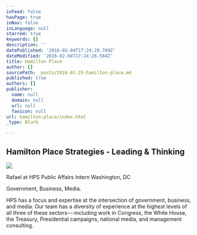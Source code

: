 ```yaml
---
inFeed: false
hasPage: true
inNav: false
inLanguage: null
starred: true
keywords: []
description: ''
datePublished: '2016-02-04T17:24:29.769Z'
dateModified: '2016-02-04T17:24:26.584Z'
title: Hamilton Place
author: []
sourcePath: _posts/2016-01-25-hamilton-place.md
published: true
authors: []
publisher:
  name: null
  domain: null
  url: null
  favicon: null
url: hamilton-place/index.html
_type: Blurb

---
```

## Hamilton Place Strategies - Leading & Thinking
![](https://s3-us-west-2.amazonaws.com/the-grid-img/p/45140aea796f061a27e20551fdc817163b0a7db8.png)

Rafael at HPS Public Affairs Intern Washington, DC 

Government, Business, Media.

HPS has a focus and expertise at the intersection of government, business, and media. Our team has a diversity of experience at the highest levels of all three of these sectors---including work in Congress, the White House, the Treasury, Presidential campaigns, national media, and management consulting.